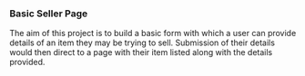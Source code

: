 ### Basic Seller Page

The aim of this project is to build a basic form with which
a user can provide details of an item they may be trying to sell.
Submission of their details would then direct to a page with
their item listed along with the details provided.

